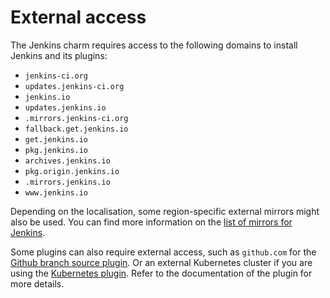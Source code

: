 # External access
The Jenkins charm requires access to the following domains to install Jenkins and its plugins:

* `jenkins-ci.org`
* `updates.jenkins-ci.org`
* `jenkins.io`
* `updates.jenkins.io`
* `.mirrors.jenkins-ci.org`
* `fallback.get.jenkins.io`
* `get.jenkins.io`
* `pkg.jenkins.io`
* `archives.jenkins.io`
* `pkg.origin.jenkins.io`
* `.mirrors.jenkins.io`
* `www.jenkins.io`

Depending on the localisation, some region-specific external mirrors might also be used. You can find more information on the [list of mirrors for Jenkins](https://get.jenkins.io/war/2.456/jenkins.war?mirrorstats).

Some plugins can also require external access, such as `github.com` for the [Github branch source plugin](https://plugins.jenkins.io/github-branch-source/). Or an external Kubernetes cluster if you are using the [Kubernetes plugin](https://plugins.jenkins.io/kubernetes/). Refer to the documentation of the plugin for more details.